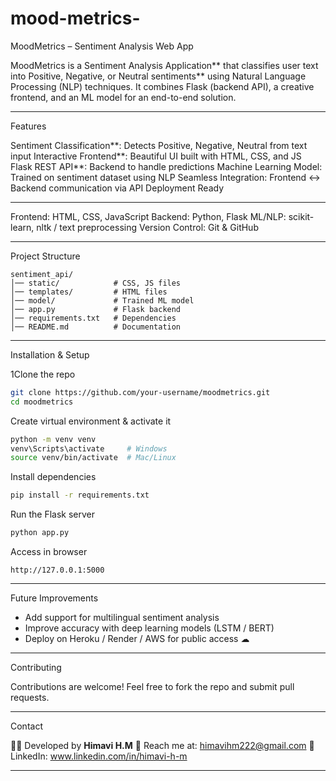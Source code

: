 ﻿# mood-metrics-

 MoodMetrics – Sentiment Analysis Web App

MoodMetrics is a Sentiment Analysis Application** that classifies user text into Positive, Negative, or Neutral sentiments** using Natural Language Processing (NLP) techniques.
It combines Flask (backend API), a creative frontend, and an ML model for an end-to-end solution.

---

 Features

Sentiment Classification**: Detects Positive, Negative, Neutral from text input
Interactive Frontend**: Beautiful UI built with HTML, CSS, and JS
Flask REST API**: Backend to handle predictions
Machine Learning Model: Trained on sentiment dataset using NLP
Seamless Integration: Frontend ↔ Backend communication via API
Deployment Ready

---

Frontend: HTML, CSS, JavaScript
Backend: Python, Flask
ML/NLP: scikit-learn, nltk / text preprocessing
Version Control: Git & GitHub

---
 Project Structure

```
sentiment_api/
│── static/            # CSS, JS files  
│── templates/         # HTML files  
│── model/             # Trained ML model  
│── app.py             # Flask backend  
│── requirements.txt   # Dependencies  
│── README.md          # Documentation  
```

---

 Installation & Setup

1Clone the repo

```bash
git clone https://github.com/your-username/moodmetrics.git
cd moodmetrics
```

Create virtual environment & activate it

```bash
python -m venv venv
venv\Scripts\activate     # Windows
source venv/bin/activate  # Mac/Linux
```

Install dependencies

```bash
pip install -r requirements.txt
```

Run the Flask server

```bash
python app.py
```

Access in browser

```
http://127.0.0.1:5000
```

---

 Future Improvements

* Add support for multilingual sentiment analysis 
* Improve accuracy with deep learning models (LSTM / BERT) 
* Deploy on Heroku / Render / AWS for public access ☁

---

 Contributing

Contributions are welcome! Feel free to fork the repo and submit pull requests.

---

 Contact

👩‍💻 Developed by **Himavi H.M**
📩 Reach me at: himavihm222@gmail.com 
🔗 LinkedIn: www.linkedin.com/in/himavi-h-m

---



